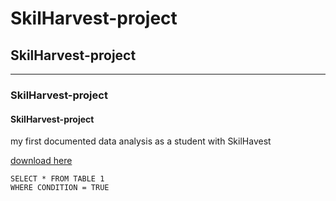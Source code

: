 # SkilHarvest-project
## SkilHarvest-project
---
### SkilHarvest-project
#### SkilHarvest-project
my first documented data analysis as a student with SkilHavest

[download here](https://www.microsoft.com)


```
SELECT * FROM TABLE 1
WHERE CONDITION = TRUE
```

